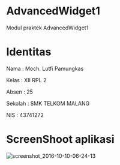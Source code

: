 # AdvancedWidget1
Modul praktek AdvancedWidget1

# Identitas
Nama : Moch. Lutfi Pamungkas

Kelas : XII RPL 2

Absen : 25

Sekolah : SMK TELKOM MALANG

NIS : 43741272

# ScreenShoot aplikasi

![screenshot_2016-10-10-06-24-13](https://cloud.githubusercontent.com/assets/22727562/19225196/70ce04c0-8ec1-11e6-9c16-f19dbf2cf410.png)


